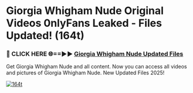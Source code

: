 # Giorgia Whigham Nude Original Videos 0nlyFans Leaked - Files Updated! (164t)

<h3>🔴 CLICK HERE 🌐==►► <a href="https://tinyurl.com/yrmya6cz" rel="nofollow">Giorgia Whigham Nude Updated Files</a></h3>

Get Giorgia Whigham Nude and all content. Now you can access all videos and pictures of Giorgia Whigham Nude. New Updated Files 2025!

[![164t](https://i.imgur.com/FMdXYCs.gif)](https://tinyurl.com/yrmya6cz)
